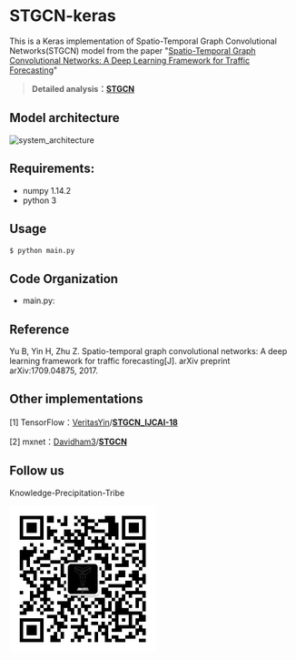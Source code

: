# STGCN-keras
This is a Keras implementation of Spatio-Temporal Graph Convolutional Networks(STGCN) model from the paper "[Spatio-Temporal Graph Convolutional Networks: A Deep Learning Framework for Traffic Forecasting](https://arxiv.org/pdf/1709.04875.pdf)"

> **Detailed analysis：[STGCN](https://github.com/Knowledge-Precipitation-Tribe/STGCN-keras/tree/master/ppt)**

## Model architecture

![system_architecture](https://github.com/Knowledge-Precipitation-Tribe/STGCN-keras/blob/master/images/architecture.png)

## Requirements:

- numpy 1.14.2
- python 3

## Usage

```shell
$ python main.py
```

## Code Organization

- main.py:

## Reference

Yu B, Yin H, Zhu Z. Spatio-temporal graph convolutional networks: A deep learning framework for traffic forecasting[J]. arXiv preprint arXiv:1709.04875, 2017.



## Other implementations

[1] TensorFlow：[VeritasYin](https://github.com/VeritasYin)/**[STGCN_IJCAI-18](https://github.com/VeritasYin/STGCN_IJCAI-18)**

[2] mxnet：[Davidham3](https://github.com/Davidham3)/**[STGCN](https://github.com/Davidham3/STGCN)**

## Follow us

Knowledge-Precipitation-Tribe

![qrcode](https://github.com/Knowledge-Precipitation-Tribe/Knowledge-Precipitation-Tribe/blob/master/qrcode.jpg)

